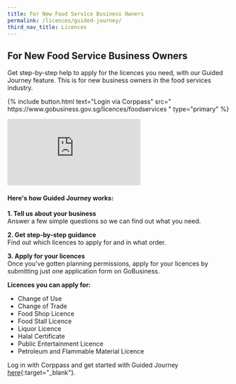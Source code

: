 ```yaml
---
title: For New Food Service Business Owners
permalink: /licences/guided-journey/
third_nav_title: Licences
---
```


## For New Food Service Business Owners
Get step-by-step help to apply for the licences you need, with our Guided Journey feature. This is for new business owners in the food services industry.

<p>
{% include button.html text="Login via Corppass" src="
https://www.gobusiness.gov.sg/licences/foodservices
" type="primary" %}
</p>

<div class="bp-youtube">
  <iframe src="https://www.youtube.com/embed/hxHVNP3cGB0" frameborder="0" allow="autoplay; encrypted-media" allowfullscreen>  </iframe>
</div>

#### Here's how Guided Journey works:

**1. Tell us about your business**
<br>Answer a few simple questions so we can find out what you need.

**2. Get step-by-step guidance**
<br>Find out which licences to apply for and in what order.

**3. Apply for your licences**
<br>Once you've gotten planning permissions, apply for your licences by submitting just one application form on GoBusiness. 

**Licences you can apply for:**
- Change of Use
- Change of Trade
- Food Shop Licence
- Food Stall Licence
- Liquor Licence
- Halal Certificate
- Public Entertainment Licence
- Petroleum and Flammable Material Licence

Log in with Corppass and get started with Guided Journey [here](https://www.gobusiness.gov.sg/licences/foodservices){:target="_blank"}.